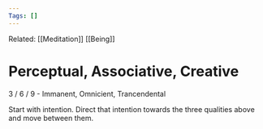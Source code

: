 ```yaml
---
Tags: []
---
```

Related: [[Meditation]] [[Being]]
# Perceptual, Associative, Creative
3 / 6 / 9 - Immanent, Omnicient, Trancendental

Start with intention. Direct that intention towards the three qualities above and move between them. 